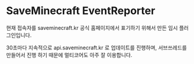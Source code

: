 # SaveMinecraft EventReporter

현재 접속자를 saveminecraft.kr 공식 홈페이지에서 표기하기 위해서 만든 임시 플러그인입니다.

30초마다 지속적으로 api.saveminecraft.kr 로 업데이트를 진행하며, 서브쓰레드를 만들어서 진행 하기 때문에 멀티코어도 아주 잘 이용합니다.

